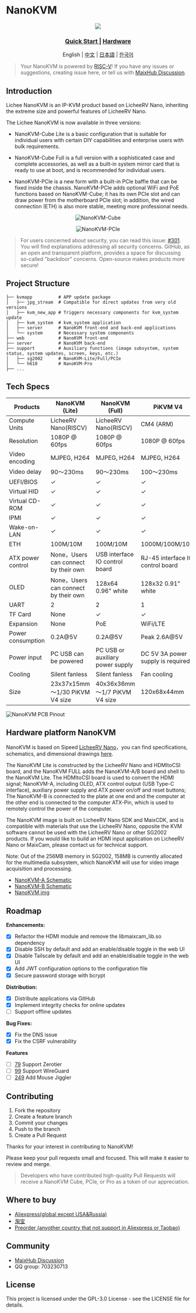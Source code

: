 NanoKVM
======

<div align="center">

![](https://wiki.sipeed.com/hardware/assets/NanoKVM/introduce/NanoKVM_3.png)

<h3>
    <a href="https://wiki.sipeed.com/hardware/en/kvm/NanoKVM/introduction.html"> Quick Start </a>
    |
    <a href="https://cn.dl.sipeed.com/shareURL/KVM/nanoKVM"> Hardware </a>
</h3>

English | [中文](./README_ZH.md) | [日本語](./README_JA.md) | [한국어](./README_KO.md)

</div>

> Your NanoKVM is powered by [RISC-V](https://en.wikipedia.org/wiki/RISC-V)!
> If you have any issues or suggestions, creating issue here, or tell us with [MaixHub Discussion](https://maixhub.com/discussion/nanokvm).

## Introduction

Lichee NanoKVM is an IP-KVM product based on LicheeRV Nano, inheriting the extreme size and powerful features of LicheeRV Nano.

The Lichee NanoKVM is now available in three versions:

* NanoKVM-Cube Lite is a basic configuration that is suitable for individual users with certain DIY capabilities and enterprise users with bulk requirements.

* NanoKVM-Cube Full is a full version with a sophisticated case and complete accessories, as well as a built-in system mirror card that is ready to use at boot, and is recommended for individual users.

* NanoKVM-PCle is a new form with a built-in PCle baffle that can be fixed inside the chassis. NanoKVM-PCle adds optional WiFi and PoE functions based on NanoKVM-Cube; it has its own PCle slot and can draw power from the motherboard PCle slot; in addition, the wired connection (ETH) is also more stable, meeting more professional needs.

<div align="center">

![NanoKVM-Cube](https://wiki.sipeed.com/hardware/zh/kvm/assets/NanoKVM/1_intro/NanoKVM_1.jpg)

![NanoKVM-PCIe](https://wiki.sipeed.com/hardware/assets/NanoKVM/introduce/NanoKVM-PCIe.png)

</div>

> For users concerned about security, you can read this issue: [#301](https://github.com/sipeed/NanoKVM/issues/301). You will find explanations addressing all security concerns.
> GitHub, as an open and transparent platform, provides a space for discussing so-called "backdoor" concerns. Open-source makes products more secure!

## Project Structure

``` shell
├── kvmapp          # APP update package
│   ├── jpg_stream  # Compatible for direct updates from very old versions
│   ├── kvm_new_app # Triggers necessary components for kvm_system update
│   ├── kvm_system  # kvm_system application
│   ├── server      # NanoKVM front-end and back-end applications
│   └── system      # Necessary system components
├── web             # NanoKVM front-end
├── server          # NanoKVM back-end
├── support         # Auxiliary functions (image subsystem, system status, system updates, screen, keys, etc.)
│   ├── sg2002      # NanoKVM-Lite/Full/PCIe
│   └── h618        # NanoKVM-Pro
├── ...
```

## Tech Specs

| Products           | NanoKVM (Lite)                        | NanoKVM (Full)                    | PiKVM V4                           |
|------------------- |-------------------------------------- |---------------------------------- |----------------------------------- |
| Compute Units      | LicheeRV Nano(RISCV)                  | LicheeRV Nano(RISCV)              | CM4 (ARM)                          |
| Resolution         | 1080P @ 60fps                         | 1080P @ 60fps                     | 1080P @ 60fps                      |
| Video encoding     | MJPEG, H264                           | MJPEG, H264                       | MJPEG, H264                        |
| Video delay        | 90～230ms                             | 90～230ms                         | 100～230ms                         |
| UEFI/BIOS          | ✓                                     | ✓                                 | ✓                                  |
| Virtual HID        | ✓                                     | ✓                                 | ✓                                  |
| Virtual CD-ROM     | ✓                                     | ✓                                 | ✓                                  |
| IPMI               | ✓                                     | ✓                                 | ✓                                  |
| Wake-on-LAN        | ✓                                     | ✓                                 | ✓                                  |
| ETH                | 100M/10M                              | 100M/10M                          | 1000M/100M/10M                     |
| ATX power control  | None，Users can connect by their own  | USB interface IO control board    | RJ-45 interface IO control board   |
| OLED               | None，Users can connect by their own  | 128x64 0.96" white                | 128x32 0.91" white                 |
| UART               | 2                                     | 2                                 | 1                                  |
| TF Card            | None                                  | ✓                                 | ✓                                  |
| Expansion          | None                                  | PoE                               | WiFi/LTE                           |
| Power consumption  | 0.2A@5V                               | 0.2A@5V                           | Peak 2.6A@5V                       |
| Power input        | PC USB can be powered                 | PC USB or auxiliary power supply  | DC 5V 3A power supply is required  |
| Cooling            | Silent fanless                        | Silent fanless                    | Fan cooling                        |
| Size               | 23x37x15mm   ～1/30 PiKVM V4 size     | 40x36x36mm   ～1/7 PiKVM V4 size  | 120x68x44mm                        |

![NanoKVM PCB Pinout](https://wiki.sipeed.com/hardware/zh/kvm/assets/NanoKVM/1_intro/NanoKVM_2.jpg)

## Hardware platform NanoKVM

NanoKVM is based on Sipeed [LicheeRV Nano](https://wiki.sipeed.com/hardware/zh/lichee/RV_Nano/1_intro.html)，you can find specifications, schematics, and dimensional drawings [here](http://cn.dl.sipeed.com/shareURL/LICHEE/LicheeRV_Nano).

The NanoKVM Lite is constructed by the LicheeRV Nano and HDMItoCSI board, and the NanoKVM FULL adds the NanoKVM-A/B board and shell to the NanoKVM Lite. The HDMItoCSI board is used to convert the HDMI signal; NanoKVM-A, including OLED, ATX control output (USB Type-C interface), auxiliary power supply and ATX power on/off and reset buttons; The NanoKVM-B is connected to the plate at one end and the computer at the other end is connected to the computer ATX-Pin, which is used to remotely control the power of the computer.

The NanoKVM image is built on LicheeRV Nano SDK and MaixCDK, and is compatible with materials that use the LicheeRV Nano, opposite the KVM software cannot be used with the LicheeRV Nano or other SG2002 products. If you would like to build an HDMI input application on LicheeRV Nano or MaixCam, please contact us for technical support.

Note: Out of the 256MB memory in SG2002, 158MB is currently allocated for the multimedia subsystem, which NanoKVM will use for video image acquisition and processing.

* [NanoKVM-A Schematic](https://cn.dl.sipeed.com/fileList/KVM/nanoKVM/HDK/02_Schematic/SCH_RV_Nano_KVM_A_30111.pdf)
* [NanoKVM-B Schematic](https://cn.dl.sipeed.com/fileList/KVM/nanoKVM/HDK/02_Schematic/SCH_RV_Nano_KVM_B_30131.pdf)
* [NanoKVM img](https://github.com/sipeed/NanoKVM/releases/tag/NanoKVM)

## Roadmap

**Enhancements:**

* [x] Refactor the HDMI module and remove the libmaixcam_lib.so dependency
* [x] Disable SSH by default and add an enable/disable toggle in the web UI
* [x] Disable Tailscale by default and add an enable/disable toggle in the web UI
* [x] Add JWT configuration options to the configuration file
* [x] Secure password storage with bcrypt

**Distribution:**

* [x] Distribute applications via GitHub
* [x] Implement integrity checks for online updates
* [ ] Support offline updates

**Bug Fixes:**

* [x] Fix the DNS issue
* [x] Fix the CSRF vulnerability

**Features**

* [ ] [79](https://github.com/sipeed/NanoKVM/issues/79) Support Zerotier
* [ ] [99](https://github.com/sipeed/NanoKVM/issues/99) Support WireGuard
* [ ] [249](https://github.com/sipeed/NanoKVM/issues/249) Add Mouse Jiggler

## Contributing

1. Fork the repository
2. Create a feature branch
3. Commit your changes
4. Push to the branch
5. Create a Pull Request

Thanks for your interest in contributing to NanoKVM!

Please keep your pull requests small and focused. This will make it easier to review and merge.

> Developers who have contributed high-quality Pull Requests will receive a NanoKVM Cube, PCIe, or Pro as a token of our appreciation.

## Where to buy

* [Aliexpress(global except USA&Russia)](https://www.aliexpress.com/item/1005007369816019.html)
* [淘宝](https://item.taobao.com/item.htm?id=811206560480)
* [Preorder (anyother country that not support in Aliexpress or Taobao)](https://sipeed.com/nanokvm)

## Community

* [MaixHub Discussion](https://maixhub.com/discussion/nanokvm)
* QQ group: 703230713

## License

This project is licensed under the GPL-3.0 License - see the LICENSE file for details.

